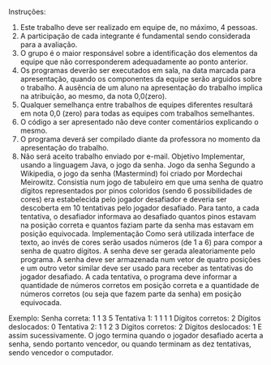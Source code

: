 Instruções:
1. Este trabalho deve ser realizado em equipe de, no máximo, 4 pessoas.
2. A participação de cada integrante é fundamental sendo considerada para a avaliação.
3. O grupo é o maior responsável sobre a identificação dos elementos da equipe que não
corresponderem adequadamente ao ponto anterior.
4. Os programas deverão ser executados em sala, na data marcada para apresentação, quando os
componentes da equipe serão arguidos sobre o trabalho. A ausência de um aluno na
apresentação do trabalho implica na atribuição, ao mesmo, da nota 0,0(zero).
5. Qualquer semelhança entre trabalhos de equipes diferentes resultará em nota 0,0 (zero) para
todas as equipes com trabalhos semelhantes.
6. O código a ser apresentado não deve conter comentários explicando o mesmo.
7. O programa deverá ser compilado diante da professora no momento da apresentação do
trabalho.
8. Não será aceito trabalho enviado por e-mail.
Objetivo
Implementar, usando a linguagem Java, o jogo da senha.
Jogo da senha
Segundo a Wikipedia, o jogo da senha (Mastermind) foi criado por Mordechai Meirowitz. Consistia
num jogo de tabuleiro em que uma senha de quatro dígitos representados por pinos coloridos (sendo
6 possibilidades de cores) era estabelecida pelo jogador desafiador e deveria ser descoberta em 10
tentativas pelo jogador desafiado.
Para tanto, a cada tentativa, o desafiador informava ao desafiado quantos pinos estavam na posição
correta e quantos faziam parte da senha mas estavam em posição equivocada.
Implementação
Como será utilizada interface de texto, ao invés de cores serão usados números (de 1 a 6) para
compor a senha de quatro dígitos.
A senha deve ser gerada aleatoriamente pelo programa.
A senha deve ser armazenada num vetor de quatro posições e um outro vetor similar deve ser usado
para receber as tentativas do jogador desafiado.
A cada tentativa, o programa deve informar a quantidade de números corretos em posição correta e
a quantidade de números corretos (ou seja que fazem parte da senha) em posição equivocada.

Exemplo:
Senha correta: 1 1 3 5
Tentativa 1: 1 1 1 1
Dígitos corretos: 2
Dígitos deslocados: 0
Tentativa 2: 1 1 2 3
Dígitos corretos: 2
Dígitos deslocados: 1
E assim sucessivamente.
O jogo termina quando o jogador desafiado acerta a senha, sendo portanto vencedor, ou quando
terminam as dez tentativas, sendo vencedor o computador.
